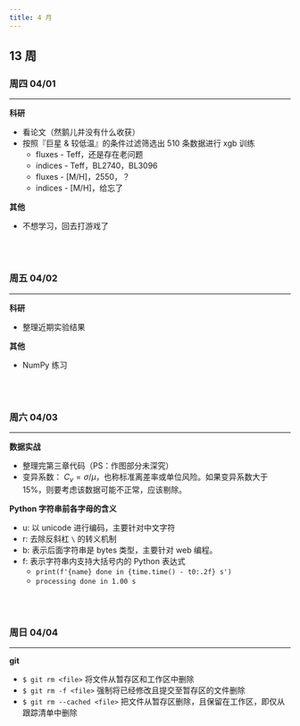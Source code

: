 ```yaml
---
title: 4 月
---
```


## 13 周

### 周四 04/01

---

**科研**

- 看论文（然鹅儿并没有什么收获）
- 按照『巨星 & 较低温』的条件过滤筛选出 510 条数据进行 xgb 训练
  - fluxes - Teff，还是存在老问题
  - indices - Teff，BL2740，BL3096
  - fluxes - [M/H]，2550，？
  - indices - [M/H]，给忘了

**其他**

- 不想学习，回去打游戏了

<br></br>

### 周五 04/02

---

**科研**

- 整理近期实验结果

**其他**

- NumPy 练习

<br></br>

### 周六 04/03

---

**数据实战**

- 整理完第三章代码（PS：作图部分未深究）
- 变异系数： $C_v = \sigma / \mu$，也称标准离差率或单位风险。如果变异系数大于 15%，则要考虑该数据可能不正常，应该剔除。

**Python 字符串前各字母的含义**

- u: 以 unicode 进行编码，主要针对中文字符
- r: 去除反斜杠 `\` 的转义机制
- b: 表示后面字符串是 bytes 类型，主要针对 web 编程。
- f: 表示字符串内支持大括号内的 Python 表达式
  - `print(f'{name} done in {time.time() - t0:.2f} s') `
  - `processing done in 1.00 s`

<br></br>

### 周日 04/04

---

**git**

- `$ git rm <file>` 将文件从暂存区和工作区中删除
- `$ git rm -f <file>` 强制将已经修改且提交至暂存区的文件删除
- `$ git rm --cached <file>` 把文件从暂存区删除，且保留在工作区，即仅从跟踪清单中删除
